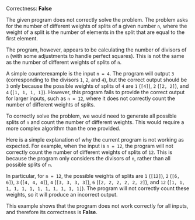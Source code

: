 Correctness: **False**

The given program does not correctly solve the problem. The problem asks for the number of different weights of splits of a given number `n`, where the weight of a split is the number of elements in the split that are equal to the first element.

The program, however, appears to be calculating the number of divisors of `n` (with some adjustments to handle perfect squares). This is not the same as the number of different weights of splits of `n`.

A simple counterexample is the input `n = 4`. The program will output `3` (corresponding to the divisors `1`, `2`, and `4`), but the correct output should be `3` only because the possible weights of splits of `4` are `1` (`[4]`), `2` (`[2, 2]`), and `4` (`[1, 1, 1, 1]`). However, this program fails to provide the correct output for larger inputs, such as `n = 12`, where it does not correctly count the number of different weights of splits.

To correctly solve the problem, we would need to generate all possible splits of `n` and count the number of different weights. This would require a more complex algorithm than the one provided. 

Here is a simple explanation of why the current program is not working as expected. For example, when the input is `n = 12`, the program will not correctly count the number of different weights of splits of `12`. This is because the program only considers the divisors of `n`, rather than all possible splits of `n`.

In particular, for `n = 12`, the possible weights of splits are `1` (`[12]`), `2` (`[6, 6]`), `3` (`[4, 4, 4]`), `4` (`[3, 3, 3, 3]`), `6` (`[2, 2, 2, 2, 2, 2]`), and `12` (`[1, 1, 1, 1, 1, 1, 1, 1, 1, 1, 1, 1]`). The program will not correctly count these weights, so it will produce an incorrect output.

This example shows that the program does not work correctly for all inputs, and therefore its correctness is **False**.